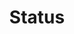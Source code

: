 ---
layout: pattern.njk
key: status-lean_de
title: Status
parent: components-lean_de
image: lean/overview/status.webp
keywords: status, valid, invalid, warning
order: 250
---